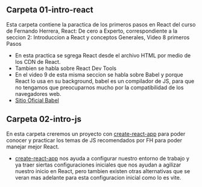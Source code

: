 ## Carpeta 01-intro-react
Esta carpeta contiene la paractica de los primeros pasos en React del curso de Fernando Herrera, React: De cero a Experto, correspondiente a la seccion 2: Introduccion a React y conceptos Generales, Video 8 primeros Pasos
* En esta practica se sgrega React desde el archivo HTML por medio de los CDN de React.
* Tambien se habla sobre React Dev Tools
* En el video 9 de esta misma seccion se habla sobre Babel y porque React lo usa en su background, babel es un compilador de JS, para que no tengamos que preocuparnos mucho por la compatibilidad de los navegadores web. 
* [Sitio Oficial Babel](https://babeljs.io/)

## Carpeta 02-intro-js
En esta carpeta creremos un proyecto con [create-react-app](https://create-react-app.dev/docs/getting-started/) para poder conocer y practicar los temas de JS recomendados por FH para poder manejar mejor React.
* [create-react-app](https://create-react-app.dev/docs/getting-started/) nos ayuda a configurar nuestro entorno de trabajo y ya traer siertas configuraciones iniciales que nos ayudan a agilizar nuestro inicio en React, pero tambien existen otras alternativas que se veran mas adelante para esta configuracion inicial como lo es vite.